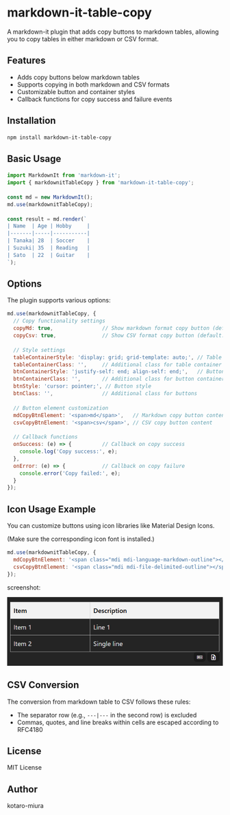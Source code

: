 # markdown-it-table-copy

A markdown-it plugin that adds copy buttons to markdown tables, allowing you to copy tables in either markdown or CSV format.

## Features

- Adds copy buttons below markdown tables
- Supports copying in both markdown and CSV formats
- Customizable button and container styles
- Callback functions for copy success and failure events

## Installation

```bash
npm install markdown-it-table-copy
```

## Basic Usage

```javascript
import MarkdownIt from 'markdown-it';
import { markdownitTableCopy } from 'markdown-it-table-copy';

const md = new MarkdownIt();
md.use(markdownitTableCopy);

const result = md.render(`
| Name  | Age | Hobby     |
|-------|-----|-----------|
| Tanaka| 28  | Soccer    |
| Suzuki| 35  | Reading   |
| Sato  | 22  | Guitar    |
`);
```

## Options

The plugin supports various options:

```javascript
md.use(markdownitTableCopy, {
  // Copy functionality settings
  copyMd: true,                // Show markdown format copy button (default: true)
  copyCsv: true,               // Show CSV format copy button (default: true)
  
  // Style settings
  tableContainerStyle: 'display: grid; grid-template: auto;', // Table container style
  tableContainerClass: '',     // Additional class for table container
  btnContainerStyle: 'justify-self: end; align-self: end;',   // Button container style
  btnContainerClass: '',       // Additional class for button container
  btnStyle: 'cursor: pointer;', // Button style
  btnClass: '',                // Additional class for buttons
  
  // Button element customization
  mdCopyBtnElement: '<span>md</span>',   // Markdown copy button content
  csvCopyBtnElement: '<span>csv</span>', // CSV copy button content
  
  // Callback functions
  onSuccess: (e) => {          // Callback on copy success
    console.log('Copy success:', e);
  },
  onError: (e) => {            // Callback on copy failure
    console.error('Copy failed:', e);
  }
});
```

## Icon Usage Example

You can customize buttons using icon libraries like Material Design Icons.

(Make sure the corresponding icon font is installed.)

```javascript
md.use(markdownitTableCopy, {
  mdCopyBtnElement: '<span class="mdi mdi-language-markdown-outline"></span>',
  csvCopyBtnElement: '<span class="mdi mdi-file-delimited-outline"></span>',
});
```

screenshot:

![screenshot](./screenshot.png)

## CSV Conversion

The conversion from markdown table to CSV follows these rules:

- The separator row (e.g., `---|---` in the second row) is excluded
- Commas, quotes, and line breaks within cells are escaped according to RFC4180

## License

MIT License

## Author

kotaro-miura
